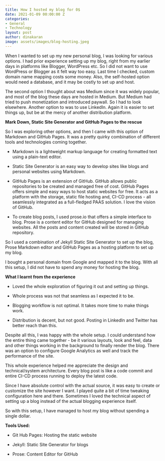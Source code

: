 ```yaml
---
title: How I hosted my blog for 0$
date: 2021-01-09 00:00:00 Z
categories:
- General
- Technology
layout: post
author: dinakaran
image: assets/images/blog-hosting.jpeg
---
```


When I wanted to set up my new personal blog, I was looking for various options. I had prior experience setting up my blog, right from my earlier days in platforms like Blogger, WordPress etc. So I did not want to use WordPress or Blogger as it felt way too easy. Last time I checked, custom domain name mapping costs some money. Also, the self-hosted option would need a database, and it may be costly to set up and host.

The second option I thought about was Medium since it was widely popular, and most of the blog these days are hosted in Medium. But Medium had tried to push monetization and introduced paywall. So I had to look elsewhere. Another option to was to use LinkedIn. Again it is easier to set things up, but be at the mercy of another distribution platform.

**Mark Down, Static Site Generator and GitHub Pages to the rescue**

So I was exploring other options, and then I came with this option of Markdown and GitHub Pages. It was a pretty quirky combination of different tools and technologies coming together.

- Markdown is a lightweight markup language for creating formatted text using a plain-text editor.

- Static Site Generator is an easy way to develop sites like blogs and personal websites using Markdown.

- GitHub Pages is an extension of GitHub. GitHub allows public repositories to be created and managed free of cost. GitHub Pages offers simple and easy ways to host static websites for free. It acts as a platform with the storage, static file hosting and, CI-CD process - all seamlessly integrated as a full-fledged PAAS solution. I love the vision of GitHub.

- To create blog posts, I used prose.io that offers a simple interface to blog. Prose is a content editor for GitHub designed for managing websites. All the posts and content created will be stored in GitHub repository.

So I used a combination of Jekyll Static Site Generator to set up the blog, Prose Markdown editor and GitHub Pages as a hosting platform to set up my blog. 

I bought a personal domain from Google and mapped it to the blog. With all this setup, I did not have to spend any money for hosting the blog.

**What I learnt from the experience**

- Loved the whole exploration of figuring it out and setting up things.

- Whole process was not that seamless as I expected it to be.

- Blogging workflow is not optimal. It takes more time to make things work. 

- Distribution is decent, but not good. Posting in LinkedIn and Twitter has better reach than this.
 
Despite all this, I was happy with the whole setup. I could understand how the entire thing came together - be it various layouts, look and feel, data and other things working in the background to finally render the blog. There was an option to configure Google Analytics as well and track the performance of the site. 

This whole experience helped me appreciate the design and technical/system architecture. Every blog post is like a code commit and entire CI-CD process running to deploy the latest code.

Since I have absolute control with the actual source, it was easy to create or customize the site however I want. I played quite a bit of time tweaking configuration here and there. Sometimes I loved the technical aspect of setting up a blog instead of the actual blogging experience itself. 

So with this setup, I have managed to host my blog without spending a single dollar.  

**Tools Used:**

- Git Hub Pages: Hosting the static website 

- Jekyll: Static Site Generator for blogs 

- Prose: Content Editor for GitHub


